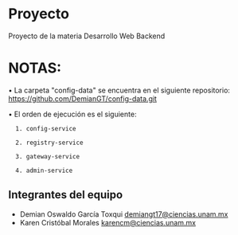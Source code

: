 # Proyecto
Proyecto de la materia Desarrollo Web Backend

# NOTAS: 
• La carpeta "config-data" se encuentra en el siguiente repositorio: https://github.com/DemianGT/config-data.git

• El orden de ejecución es el siguiente:

      1. config-service
      
      2. registry-service
      
      3. gateway-service
      
      4. admin-service

## Integrantes del equipo 
* Demian Oswaldo García Toxqui <demiangt17@ciencias.unam.mx>
* Karen Cristóbal Morales <karencm@ciencias.unam.mx>
